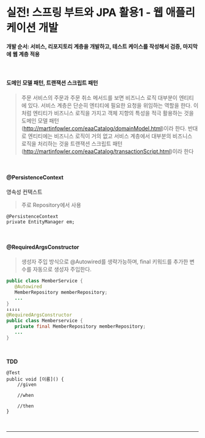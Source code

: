 # 실전! 스프링 부트와 JPA 활용1 - 웹 애플리케이션 개발

#### 개발 순서: 서비스, 리포지토리 계층을 개발하고, 테스트 케이스를 작성해서 검증, 마지막에 웹 계층 적용

<br>

#### 도메인 모델 패턴, 트랜잭션 스크립트 패턴

> 주문 서비스의 주문과 주문 취소 메서드를 보면 비즈니스 로직 대부분이 엔티티에 있다. 서비스 계층은 단순히 엔티티에 필요한 요청을 위임하는 역할을 한다. 이처럼 엔티티가 비즈니스 로직을 가지고 객체 지향의 특성을 적극 활용하는 것을 도메인 모델 패턴(http://martinfowler.com/eaaCatalog/domainModel.html)이라 한다. 반대로 엔티티에는 비즈니스 로직이 거의 없고 서비스 계층에서 대부분의 비즈니스 로직을 처리하는 것을 트랜잭션 스크립트 패턴(http://martinfowler.com/eaaCatalog/transactionScript.html)이라 한다

<br>

#### @PersistenceContext
영속성 컨택스트
> 주로 Repository에서 사용
```
@PersistenceContext
private EntityManager em;
```

<br>

#### @RequiredArgsConstructor
> 생성자 주입 방식으로 @Autowired를 생략가능하며, final 키워드를 추가한 변수를 자동으로 생성자 주입한다.
 ```java
public class MemberService {
    @Autowired
    MemberRepository memberRepository;
    ...
}
↓↓↓↓↓
@RequiredArgsConstructor
public class Memberservice {
    private final MemberRepository memberRepository;
    ...
}
```

<br>


**TDD**

```
@Test
public void [이름]() {
    //given

    //when

    //then
}
```

<br>

---

<br>


